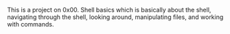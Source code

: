 This is a project on 0x00. Shell basics which is basically about the shell, navigating through the shell, looking around, manipulating files, and working with commands.
